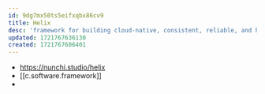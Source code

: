 ```yaml
---
id: 9dg7mx50ts5eifxqbx86cv9
title: Helix
desc: 'framework for building cloud-native, consistent, reliable, and high-performance (micro) services. It allows back-end engineers to simplify development of complex problems through a thin layer of abstraction that handles automatic logging, tracing, observability, and event propagation across services and integrations.'
updated: 1721767636130
created: 1721767606401
---
```


- https://nunchi.studio/helix
- [[c.software.framework]]
- 